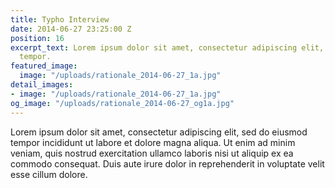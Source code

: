 ```yaml
---
title: Typho Interview
date: 2014-06-27 23:25:00 Z
position: 16
excerpt_text: Lorem ipsum dolor sit amet, consectetur adipiscing elit, sed do eiusmod
  tempor.
featured_image:
  image: "/uploads/rationale_2014-06-27_1a.jpg"
detail_images:
- image: "/uploads/rationale_2014-06-27_1a.jpg"
og_image: "/uploads/rationale_2014-06-27_og1a.jpg"
---
```


Lorem ipsum dolor sit amet, consectetur adipiscing elit, sed do eiusmod tempor incididunt ut labore et dolore magna aliqua. Ut enim ad minim veniam, quis nostrud exercitation ullamco laboris nisi ut aliquip ex ea commodo consequat. Duis aute irure dolor in reprehenderit in voluptate velit esse cillum dolore.